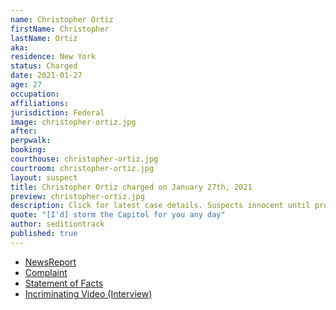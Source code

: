 ```yaml
---
name: Christopher Ortiz
firstName: Christopher
lastName: Ortiz
aka:
residence: New York
status: Charged
date: 2021-01-27
age: 27
occupation:
affiliations:
jurisdiction: Federal
image: christopher-ortiz.jpg
after:
perpwalk:
booking:
courthouse: christopher-ortiz.jpg
courtroom: christopher-ortiz.jpg
layout: suspect
title: Christopher Ortiz charged on January 27th, 2021
preview: christopher-ortiz.jpg
description: Click for latest case details. Suspects innocent until proven guilty.
quote: "[I'd] storm the Capitol for you any day"
author: seditiontrack
published: true
---
```


- [NewsReport](https://nypost.com/2021/01/27/instagram-dm-leads-to-capitol-rioters-arrest/)
- [Complaint](https://www.justice.gov/opa/page/file/1361296/download)
- [Statement of Facts](https://www.justice.gov/opa/page/file/1361296/download)
- [Incriminating Video (Interview)](https://www.dailymail.co.uk/news/article-9195481/Long-Island-man-Christopher-Ortiz-charged-participating-Capitol-riot-went-understand-people.html)